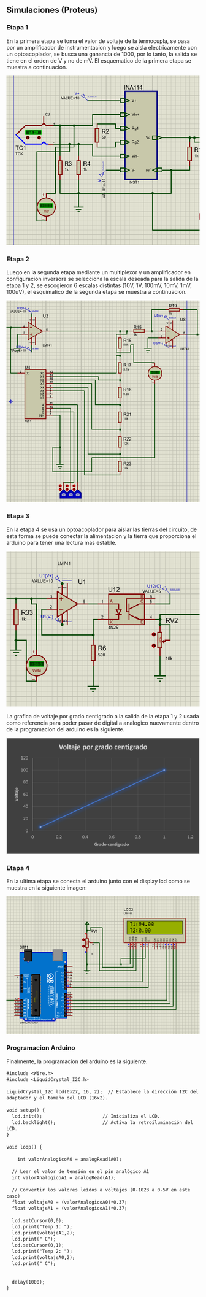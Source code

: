 ## Simulaciones (Proteus)
### Etapa 1
En la primera etapa se toma el valor de voltaje de la termocupla, se pasa por un amplificador de instrumentacion y luego se aisla electricamente con un optoacoplador, se busca una ganancia de 1000, por lo tanto, la salida se tiene en el orden de V y no de mV. El esquematico de la primera etapa se muestra a continuacion.

![E1](Etapa1.png)


### Etapa 2

Luego en la segunda etapa mediante un multiplexor y un amplificador en configuracion inversora se selecciona la escala deseada para la salida de la etapa 1 y 2, se escogieron 6 escalas distintas (10V, 1V, 100mV, 10mV, 1mV, 100uV), el esquimatico de la segunda etapa se muestra a continuacion.

![E2](Etapa2.png)


### Etapa 3

En la etapa 4 se usa un optoacoplador para aislar las tierras del circuito, de esta forma se puede conectar la alimentacion y la tierra que proporciona el arduino para tener una lectura mas estable.

![E3](EtapaOpto.png)

La grafica de voltaje por grado centigrado a la salida de la etapa 1 y 2 usada como referencia para poder pasar de digital a analogico nuevamente dentro de la programacion del arduino es la siguiente.

![VXC](VXC.png)

### Etapa 4
En la ultima etapa se conecta el arduino junto con el display lcd como se muestra en la siguiente imagen:

![arldc](Arlcd.png)

### Programacion Arduino
Finalmente, la programacion del arduino es la siguiente.

```arduino
#include <Wire.h>
#include <LiquidCrystal_I2C.h>

LiquidCrystal_I2C lcd(0x27, 16, 2);  // Establece la dirección I2C del adaptador y el tamaño del LCD (16x2).

void setup() {
  lcd.init();                      // Inicializa el LCD.
  lcd.backlight();                 // Activa la retroiluminación del LCD.
}

void loop() {

    int valorAnalogicoA0 = analogRead(A0);

  // Leer el valor de tensión en el pin analógico A1
  int valorAnalogicoA1 = analogRead(A1);

  // Convertir los valores leídos a voltajes (0-1023 a 0-5V en este caso)
  float voltajeA0 = (valorAnalogicoA0)*0.37;
  float voltajeA1 = (valorAnalogicoA1)*0.37;

  lcd.setCursor(0,0);
  lcd.print("Temp 1: ");
  lcd.print(voltajeA1,2);
  lcd.print(" C");
  lcd.setCursor(0,1);
  lcd.print("Temp 2: ");
  lcd.print(voltajeA0,2);
  lcd.print(" C");


  delay(1000);
}

```